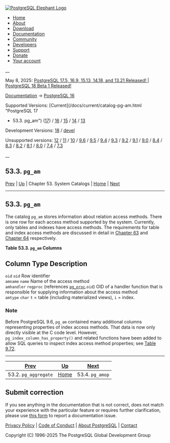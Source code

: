 [ ![PostgreSQL Elephant Logo](/media/img/about/press/elephant.png) ](/)

  * [Home](/ "Home")
  * [About](/about/ "About")
  * [Download](/download/ "Download")
  * [Documentation](/docs/ "Documentation")
  * [Community](/community/ "Community")
  * [Developers](/developer/ "Developers")
  * [Support](/support/ "Support")
  * [Donate](/about/donate/ "Donate")
  * [Your account](/account/ "Your account")

__

May 8, 2025: [ PostgreSQL 17.5, 16.9, 15.13, 14.18, and 13.21 Released! ](/about/news/postgresql-175-169-1513-1418-and-1321-released-3072/) | [ PostgreSQL 18 Beta 1 Released! ](/about/news/postgresql-18-beta-1-released-3070/)

[Documentation](/docs/ "Documentation") -> [PostgreSQL
16](/docs/16/index.html)

Supported Versions: [Current](/docs/current/catalog-pg-am.html "PostgreSQL 17
- 53.3. pg_am") ([17](/docs/17/catalog-pg-am.html "PostgreSQL 17 -
53.3. pg_am")) / [16](/docs/16/catalog-pg-am.html "PostgreSQL 16 -
53.3. pg_am") / [15](/docs/15/catalog-pg-am.html "PostgreSQL 15 -
53.3. pg_am") / [14](/docs/14/catalog-pg-am.html "PostgreSQL 14 -
53.3. pg_am") / [13](/docs/13/catalog-pg-am.html "PostgreSQL 13 -
53.3. pg_am")

Development Versions: [18](/docs/18/catalog-pg-am.html "PostgreSQL 18 -
53.3. pg_am") / [devel](/docs/devel/catalog-pg-am.html "PostgreSQL devel -
53.3. pg_am")

Unsupported versions: [12](/docs/12/catalog-pg-am.html "PostgreSQL 12 -
53.3. pg_am") / [11](/docs/11/catalog-pg-am.html "PostgreSQL 11 -
53.3. pg_am") / [10](/docs/10/catalog-pg-am.html "PostgreSQL 10 -
53.3. pg_am") / [9.6](/docs/9.6/catalog-pg-am.html "PostgreSQL 9.6 -
53.3. pg_am") / [9.5](/docs/9.5/catalog-pg-am.html "PostgreSQL 9.5 -
53.3. pg_am") / [9.4](/docs/9.4/catalog-pg-am.html "PostgreSQL 9.4 -
53.3. pg_am") / [9.3](/docs/9.3/catalog-pg-am.html "PostgreSQL 9.3 -
53.3. pg_am") / [9.2](/docs/9.2/catalog-pg-am.html "PostgreSQL 9.2 -
53.3. pg_am") / [9.1](/docs/9.1/catalog-pg-am.html "PostgreSQL 9.1 -
53.3. pg_am") / [9.0](/docs/9.0/catalog-pg-am.html "PostgreSQL 9.0 -
53.3. pg_am") / [8.4](/docs/8.4/catalog-pg-am.html "PostgreSQL 8.4 -
53.3. pg_am") / [8.3](/docs/8.3/catalog-pg-am.html "PostgreSQL 8.3 -
53.3. pg_am") / [8.2](/docs/8.2/catalog-pg-am.html "PostgreSQL 8.2 -
53.3. pg_am") / [8.1](/docs/8.1/catalog-pg-am.html "PostgreSQL 8.1 -
53.3. pg_am") / [8.0](/docs/8.0/catalog-pg-am.html "PostgreSQL 8.0 -
53.3. pg_am") / [7.4](/docs/7.4/catalog-pg-am.html "PostgreSQL 7.4 -
53.3. pg_am") / [7.3](/docs/7.3/catalog-pg-am.html "PostgreSQL 7.3 -
53.3. pg_am")

__

53.3. `pg_am`  
---  
[Prev](catalog-pg-aggregate.html "53.2. pg_aggregate")  | [Up](catalogs.html "Chapter 53. System Catalogs") | Chapter 53. System Catalogs | [Home](index.html "PostgreSQL 16.9 Documentation") |  [Next](catalog-pg-amop.html "53.4. pg_amop")  
  
* * *

## 53.3. `pg_am` #

The catalog `pg_am` stores information about relation access methods. There is
one row for each access method supported by the system. Currently, only tables
and indexes have access methods. The requirements for table and index access
methods are discussed in detail in [Chapter 63](tableam.html
"Chapter 63. Table Access Method Interface Definition") and [Chapter
64](indexam.html "Chapter 64. Index Access Method Interface Definition")
respectively.

**Table  53.3. `pg_am` Columns**

Column Type Description  
---  
`oid` `oid` Row identifier  
`amname` `name` Name of the access method  
`amhandler` `regproc` (references [`pg_proc`](catalog-pg-proc.html
"53.39. pg_proc").`oid`) OID of a handler function that is responsible for
supplying information about the access method  
`amtype` `char` `t` = table (including materialized views), `i` = index.  
  
  

### Note

Before PostgreSQL 9.6, `pg_am` contained many additional columns representing
properties of index access methods. That data is now only directly visible at
the C code level. However, `pg_index_column_has_property()` and related
functions have been added to allow SQL queries to inspect index access method
properties; see [Table 9.72](functions-info.html#FUNCTIONS-INFO-CATALOG-TABLE
"Table 9.72. System Catalog Information Functions").

* * *

[Prev](catalog-pg-aggregate.html "53.2. pg_aggregate")  | [Up](catalogs.html "Chapter 53. System Catalogs") |  [Next](catalog-pg-amop.html "53.4. pg_amop")  
---|---|---  
53.2. `pg_aggregate`  | [Home](index.html "PostgreSQL 16.9 Documentation") |  53.4. `pg_amop`  
  
## Submit correction

If you see anything in the documentation that is not correct, does not match
your experience with the particular feature or requires further clarification,
please use [this form](/account/comments/new/16/catalog-pg-am.html/) to report
a documentation issue.

[Privacy Policy](/about/privacypolicy) | [Code of Conduct](/about/policies/coc/) | [About PostgreSQL](/about/) | [Contact](/about/contact/)  

Copyright (C) 1996-2025 The PostgreSQL Global Development Group

